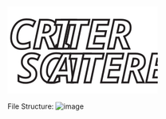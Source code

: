 ![plot](https://github.com/MBavelock/CritterScatterer/blob/master/HomeStation/critter/public/images/Critter_Scatterer.svg)



File Structure:
![image](https://github.com/MBavelock/CritterScatterer/issues/1#issue-784279502)
